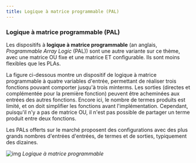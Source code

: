 ```yaml
---
title: Logique à matrice programmable (PAL)
---
```


### Logique à matrice programmable (PAL)

Les dispositifs à **logique à matrice programmable** (an anglais,
*Programmable Array Logic* (PAL)) sont une autre variante sur ce
thème, avec une matrice OU fixe et une matrice ET configurable. Ils
sont moins flexibles que les PLAs.

La figure ci-dessous montre un dispositif de logique à matrice
programmable à quatre variables d'entrée, permettant de réaliser trois
fonctions pouvant comporter jusqu'à trois minterms. Les sorties
(directes et complémentée pour la première fonction) peuvent être
acheminées aux entrées des autres fonctions. Encore ici, le nombre de
termes produits est limité, et on doit simplifier les fonctions avant
l'implémentation. Cependant, puisqu'il n'y a pas de matrice OU, il
n'est pas possible de partager un terme produit entre deux fonctions.

Les PALs offerts sur le marché proposent des configurations avec des
plus grands nombres d'entrées d'entrées, de termes et de sorties,
typiquement des dizaines.

![img]({{site.baseurl}}/img/pal.svg "Logique à matrice programmable")
*Logique à matrice programmable*
